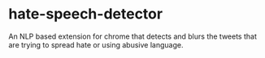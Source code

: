 # hate-speech-detector
An NLP based extension for chrome that detects and blurs the tweets that are trying to spread hate or using abusive language.
